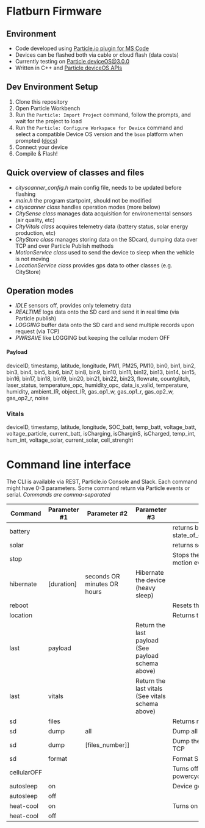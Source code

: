 # Flatburn Firmware

## Environment
- Code developed using [Particle.io plugin for MS Code](https://www.particle.io/workbench/)
- Devices can be flashed both via cable or cloud flash (data costs)
- Currently testing on [Particle deviceOS@3.0.0](https://docs.particle.io/reference/device-os/firmware)
- Written in C++ and [Particle deviceOS APIs](https://docs.particle.io/reference/device-os/firmware/)

## Dev Environment Setup

1. Clone this repository
2. Open Particle Workbench
3. Run the `Particle: Import Project` command, follow the prompts, and wait for the project to load
4. Run the `Particle: Configure Workspace for Device` command and select a compatible Device OS version and the `bsom` platform when prompted ([docs](https://docs.particle.io/tutorials/developer-tools/workbench/#cloud-build-and-flash))
5. Connect your device
6. Compile & Flash!

## Quick overview of classes and files
- *cityscanner_config.h* main config file, needs to be updated before flashing
- *main.h* the program startpoint, should not be modified
- *cityscanner class* handles operation modes (more below)
- *CitySense class* manages data acquisition for environemental sensors (air quality, etc)
- *CityVitals class* acquires telemetry data (battery status, solar energy production, etc)
- *CityStore class* manages storing data on the SDcard, dumping data over TCP and over Particle Publish methods
- *MotionService class* used to send the device to sleep when the vehicle is not moving
- *LocationService class* provides gps data to other classes (e.g. CityStore)

## Operation modes
- *IDLE* sensors off, provides only telemetry data
- *REALTIME* logs data onto the SD card and send it in real time (via Particle publish)
- *LOGGING* buffer data onto the SD card and send multiple records upon request (via TCP)
- *PWRSAVE* like LOGGING but keeping the cellular modem OFF


#### Payload

deviceID, timestamp, latitude, longitude, PM1, PM25, PM10, bin0, bin1, bin2, bin3, bin4, bin5, bin6, bin7, bin8, bin9, bin10, bin11, bin12, bin13, bin14, bin15, bin16, bin17, bin18, bin19, bin20, bin21, bin22, bin23, flowrate, countglitch, laser_status, temperature_opc, humidity_opc, data_is_valid, temperature, humidity, ambient_IR, object_IR, gas_op1_w, gas_op1_r, gas_op2_w, gas_op2_r, noise

### Vitals
deviceID, timestamp, latitude, longitude, SOC_batt, temp_batt, voltage_batt, voltage_particle, current_batt, isCharging, isCharginS, isCharged, temp_int, hum_int, voltage_solar, current_solar, cell_strenght

# Command line interface
The CLI is available via REST, Particle.io Console and Slack. Each command might have 0-3 parameters. Some command return via Particle events or serial. *Commands are comma-separated* 

Command | Parameter #1 | Parameter #2 | Parameter #3 | Description
--------|--------------|--------------|--------------|-------------
battery |              |              |               | returns battery state_of_charge,temperature,voltage,voltage_alt,current,isCharging
solar   |              |              |               | returns solar panel voltage,current 
stop | || |Stops the device (light sleep) for 12hours or until it woken up by a motion even 
hibernate | [duration] | seconds OR minutes OR hours| Hibernate the device (heavy sleep)
reboot  | | | | Resets the device to default
location | | | | Returns the latest known GPS coordinates
last | payload | | Return the last payload (See payload schema above)
last | vitals | |  Return the last vitals (See vitals schema above)
sd | files | | | Returns n. of files buffered in the SD card
sd | dump | all | | Dump all files queued on the SD to mongoDB via TCP
sd | dump | [files_number]] | | Dump the number of files passed as parameter to mongoDB via TCP
sd | format | | | Format SD card *DO NOT USE*
cellularOFF | | | | Turns off the cellular modem untill the device is manually powercycled 
autosleep | on | | | Device goes to sleep after x minutes of no montion
autosleep | off | | | 
heat-cool | on | | | Turns on the heater or the fan
heat-cool | off | | |
